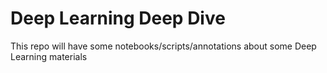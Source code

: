 # Deep Learning Deep Dive

This repo will have some notebooks/scripts/annotations about some Deep Learning materials